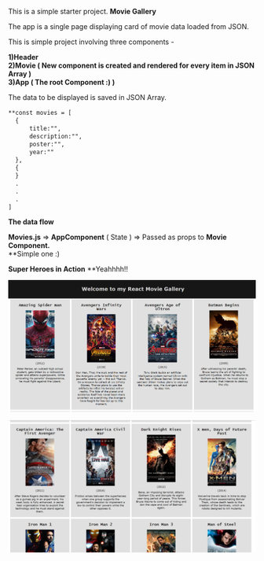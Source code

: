 This is a simple starter project.
**Movie Gallery**

The app is a single page displaying card of movie data loaded from JSON. 

This is simple project involving three components -  

**1)Header**  
**2)Movie ( New component is created and rendered for every item in JSON Array )**  
**3)App ( The root Component :) )**  

The data to be displayed is saved in JSON Array. 

    **const movies = [  
      {  
          title:"",  
          description:"",  
          poster:"",  
          year:""  
      },  
      {  
      }  
      .  
      .  
      .  
    ]  
  
**The data flow**  

**Movies.js**  => **AppComponent** ( State ) => Passed as props to **Movie Component.**  
**Simple one :)

**Super Heroes in Action**
**Yeahhhh!!  


![Movie Gallery in Action](https://github.com/karthiksagarmv/movie-gallery/blob/master/Screenshots/image1.PNG)  




![Movie Gallery in Action](https://github.com/karthiksagarmv/movie-gallery/blob/master/Screenshots/image2.PNG)  



